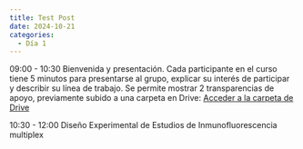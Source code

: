 ```yaml
---
title: Test Post
date: 2024-10-21
categories:
  - Día 1
---
```

09:00 - 10:30
Bienvenida y presentación. Cada participante en el curso tiene 5 minutos para presentarse al grupo, explicar su interés de participar y describir su línea de trabajo. Se permite mostrar 2 transparencias de apoyo, previamente subido a una carpeta en Drive: [Acceder a la carpeta de Drive](https://drive.google.com/drive/folders/1bucoOfbVS0Z7-osnFdqa5DDG_OdaMsLE?usp=drive_link)

10:30 - 12:00 
Diseño Experimental de Estudios de Inmunofluorescencia multiplex
